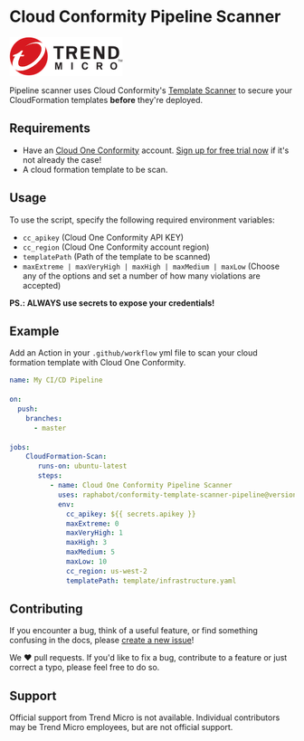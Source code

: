 # Cloud Conformity Pipeline Scanner

<img src="images/Trend-Micro-Logo.png">

Pipeline scanner uses Cloud Conformity's [Template Scanner](https://www.cloudconformity.com/solutions/aws/cloudformation-template-scanner.html) to secure your CloudFormation templates **before** they're deployed.

## Requirements

* Have an [Cloud One Conformity](https://www.trendmicro.com/en_us/business/products/hybrid-cloud/cloud-one-conformity.html) account. [Sign up for free trial now](https://www.cloudconformity.com/identity/sign-up.html) if it's not already the case!
* A cloud formation template to be scan.

## Usage

To use the script, specify the following required environment variables:
  * `cc_apikey` (Cloud One Conformity API KEY)
  * `cc_region` (Cloud One Conformity account region)
  * `templatePath` (Path of the template to be scanned)
  * `maxExtreme | maxVeryHigh | maxHigh | maxMedium | maxLow` (Choose any of the options and set a number of how many violations are accepted)

 **PS.: ALWAYS use secrets to expose your credentials!**

## Example

Add an Action in your `.github/workflow` yml file to scan your cloud formation template with Cloud One Conformity.

```yml
name: My CI/CD Pipeline

on: 
  push:
    branches: 
      - master
      
jobs:      
    CloudFormation-Scan:
       runs-on: ubuntu-latest
       steps:
          - name: Cloud One Conformity Pipeline Scanner
            uses: raphabot/conformity-template-scanner-pipeline@version
            env:
              cc_apikey: ${{ secrets.apikey }}
              maxExtreme: 0
              maxVeryHigh: 1
              maxHigh: 3
              maxMedium: 5
              maxLow: 10
              cc_region: us-west-2
              templatePath: template/infrastructure.yaml
``` 

## Contributing

If you encounter a bug, think of a useful feature, or find something confusing
in the docs, please
[create a new issue](https://github.com/raphabot/conformity-template-scanner-pipeline/issues/new)!

We :heart: pull requests. If you'd like to fix a bug, contribute to a feature or
just correct a typo, please feel free to do so.

## Support

Official support from Trend Micro is not available. Individual contributors may
be Trend Micro employees, but are not official support.

